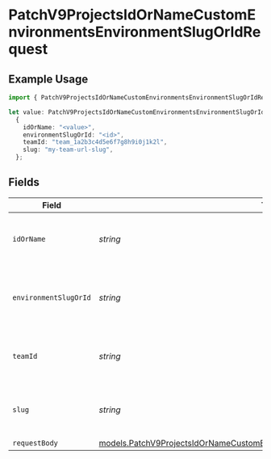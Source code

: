 # PatchV9ProjectsIdOrNameCustomEnvironmentsEnvironmentSlugOrIdRequest

## Example Usage

```typescript
import { PatchV9ProjectsIdOrNameCustomEnvironmentsEnvironmentSlugOrIdRequest } from "@vercel/sdk/models/patchv9projectsidornamecustomenvironmentsenvironmentslugoridop.js";

let value: PatchV9ProjectsIdOrNameCustomEnvironmentsEnvironmentSlugOrIdRequest =
  {
    idOrName: "<value>",
    environmentSlugOrId: "<id>",
    teamId: "team_1a2b3c4d5e6f7g8h9i0j1k2l",
    slug: "my-team-url-slug",
  };
```

## Fields

| Field                                                                                                                                                                  | Type                                                                                                                                                                   | Required                                                                                                                                                               | Description                                                                                                                                                            | Example                                                                                                                                                                |
| ---------------------------------------------------------------------------------------------------------------------------------------------------------------------- | ---------------------------------------------------------------------------------------------------------------------------------------------------------------------- | ---------------------------------------------------------------------------------------------------------------------------------------------------------------------- | ---------------------------------------------------------------------------------------------------------------------------------------------------------------------- | ---------------------------------------------------------------------------------------------------------------------------------------------------------------------- |
| `idOrName`                                                                                                                                                             | *string*                                                                                                                                                               | :heavy_check_mark:                                                                                                                                                     | The unique project identifier or the project name                                                                                                                      |                                                                                                                                                                        |
| `environmentSlugOrId`                                                                                                                                                  | *string*                                                                                                                                                               | :heavy_check_mark:                                                                                                                                                     | The unique custom environment identifier within the project                                                                                                            |                                                                                                                                                                        |
| `teamId`                                                                                                                                                               | *string*                                                                                                                                                               | :heavy_minus_sign:                                                                                                                                                     | The Team identifier to perform the request on behalf of.                                                                                                               | team_1a2b3c4d5e6f7g8h9i0j1k2l                                                                                                                                          |
| `slug`                                                                                                                                                                 | *string*                                                                                                                                                               | :heavy_minus_sign:                                                                                                                                                     | The Team slug to perform the request on behalf of.                                                                                                                     | my-team-url-slug                                                                                                                                                       |
| `requestBody`                                                                                                                                                          | [models.PatchV9ProjectsIdOrNameCustomEnvironmentsEnvironmentSlugOrIdRequestBody](../models/patchv9projectsidornamecustomenvironmentsenvironmentslugoridrequestbody.md) | :heavy_minus_sign:                                                                                                                                                     | N/A                                                                                                                                                                    |                                                                                                                                                                        |